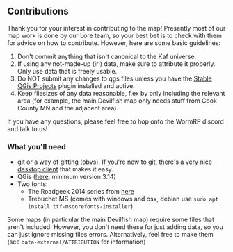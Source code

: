 ## Contributions

Thank you for your interest in contributing to the map! Presently most of our map work is done by our Lore team, so your best bet is to check with them for advice on how to contribute. However, here are some basic guidelines:

1. Don't commit anything that isn't canonical to the Kaf universe.
2. If using any not-made-up (irl) data, make sure to attribute it properly. Only use data that is freely usable.
3. Do NOT submit any changes to qgs files unless you have the [Stable QGis Projects](https://github.com/opengisch/qgis_trackable_project_files) plugin installed and active.
4. Keep filesizes of any data reasonable, f.ex by only including the relevant area (for example, the main Devilfish map only needs stuff from Cook County MN and the adjacent area).

If you have any questions, please feel free to hop onto the WormRP discord and talk to us!

### What you'll need

* git or a way of gitting (obvs). If you're new to git, there's a very nice [desktop client](https://desktop.github.com/) that makes it easy.
* QGis ([here](https://qgis.org/en/site/forusers/download.html), minimum version 3.14)
* Two fonts:
  * The Roadgeek 2014 series from [here](https://github.com/sammdot/roadgeek-fonts/releases)
  * Trebuchet MS (comes with windows and osx, debian use `sudo apt install ttf-mscorefonts-installer`)

Some maps (in particular the main Devilfish map) require some files that aren't included. However, you don't need these for just adding data, so you can just ignore missing files errors. Alternatively, feel free to make them (see `data-external/ATTRIBUTION` for information)
